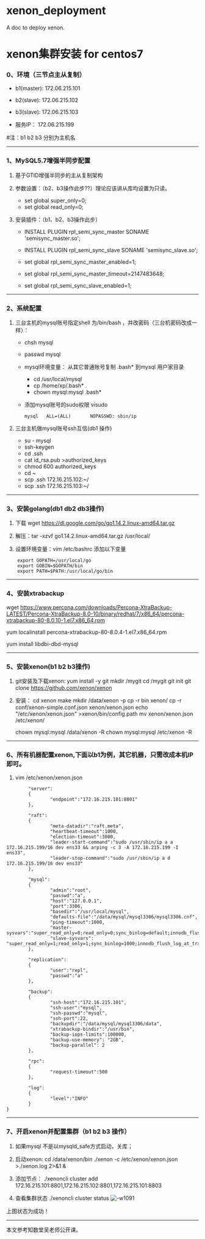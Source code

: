 # xenon_deployment
A doc to deploy xenon.

# xenon集群安装 for centos7
### 0、环境（三节点主从复制） 
* b1(master): 172.06.215.101

* b2(slave): 172.06.215.102

* b3(slave): 172.06.215.103

* 服务IP： 172.06.215.199


\#注：b1 b2 b3 分别为主机名

---
### 1、MySQL5.7增强半同步配置
1. 基于GTID增强半同步的主从复制架构

2. 参数设置：（b2、b3操作此步??）理论应该讲从库均设置为只读。
    * set global super_only=0;
    * set global read_only=0;
    
3. 安装插件：（b1、b2、b3操作此步）
    * INSTALL PLUGIN rpl_semi_sync_master SONAME 'semisync_master.so';
    * INSTALL PLUGIN rpl_semi_sync_slave SONAME 'semisync_slave.so';

    * set global rpl_semi_sync_master_enabled=1;
    * set global rpl_semi_sync_master_timeout=2147483648;
    * set global rpl_semi_sync_slave_enabled=1;

---
### 2、系统配置
1. 三台主机的mysql账号指定shell 为/bin/bash ，并改密码（三台机密码改成一样）：
    * chsh mysql
           

    * passwd mysql
    * mysql环境变量： 从其它普通账号复制 .bash* 到mysql 用户家目录
        * cd /usr/local/mysql
        * cp /home/xp/.bash* .
        * chown mysql:mysql .bash*

     * 添加mysql账号的sudo权限
         visudo 
        ```
        mysql   ALL=(ALL)       NOPASSWD: sbin/ip  
        ```

    
1. 三台主机做mysql账号ssh互信(db1 操作)
     * su - mysql
     * ssh-keygen
     * cd .ssh
     * cat id_rsa.pub >authorized_keys
     * chmod 600  authorized_keys
     * cd  ~
     * scp .ssh 172.16.215.102:~/
     * scp .ssh 172.16.215.103:~/
     

---
### 3、安装golang(db1 db2 db3操作)
1. 下载 wget https://dl.google.com/go/go1.14.2.linux-amd64.tar.gz

2. 解压：tar -xzvf go1.14.2.linux-amd64.tar.gz /usr/local/

3. 设置环境变量：vim /etc/bashrc 添加以下变量   
```
    export GOPATH=/usr/local/go
    export GOBIN=$GOPATH/bin
    export PATH=$PATH:/usr/local/go/bin
```

---
### 4、安装xtrabackup
wget https://www.percona.com/downloads/Percona-XtraBackup-LATEST/Percona-XtraBackup-8.0-10/binary/redhat/7/x86_64/percona-xtrabackup-80-8.0.10-1.el7.x86_64.rpm
 
 yum localinstall percona-xtrabackup-80-8.0.4-1.el7.x86_64.rpm 
 
 yum install libdbi-dbd-mysql
 
---
### 5、安装xenon(b1 b2 b3操作)
1. git安装及下载xenon:
    yum install -y git
    mkdir /mygit
    cd /mygit
    git init
    git clone https://github.com/xenon/xenon
    
2. 安装：
    cd xenon
    make
    mkdir /data/xenon -p 
    cp -r bin xenon/
    cp -r conf/xenon-simple.conf.json xenon/xenon.json 
    echo "/etc/xenon/xenon.json" >xenon/bin/config.path 
    mv xenon/xenon.json /etc/xenon/
    
    chown mysql:mysql /data/xenon -R
    chown mysql:mysql /etc/xenon -R
    

---
### 6、所有机器配置xenon,下面以b1为例，其它机器，只需改成本机IP即可。
1. vim /etc/xenon/xenon.json 

```{
        "server":
        {
                "endpoint":"172.16.215.101:8801"
        },

        "raft":
        {
                "meta-datadir":"raft.meta",
                "heartbeat-timeout":1000,
                "election-timeout":3000,
                "leader-start-command":"sudo /usr/sbin/ip a a 172.16.215.199/16 dev ens33 && arping -c 3 -A 172.16.215.199 -I ens33",
                "leader-stop-command":"sudo /usr/sbin/ip a d 172.16.215.199/16 dev ens33"
        },

        "mysql":
        {
                "admin":"root",
                "passwd":"a",
                "host":"127.0.0.1",
                "port":3306,
                "basedir":"/usr/local/mysql",
                "defaults-file":"/data/mysql/mysql3306/mysql3306.cnf",
                "ping-timeout":1000,
                "master-sysvars":"super_read_only=0;read_only=0;sync_binlog=default;innodb_flush_log_at_trx_commit=default",
                "slave-sysvars": "super_read_only=1;read_only=1;sync_binlog=1000;innodb_flush_log_at_trx_commit=2"
        },

        "replication":
        {
                "user":"repl",
                "passwd":"a"
        },

        "backup":
        {
                "ssh-host":"172.16.215.101",
                "ssh-user":"mysql",
                "ssh-passwd":"mysql",
                "ssh-port":22,
                "backupdir":"/data/mysql/mysql3306/data",
                "xtrabackup-bindir":"/usr/bin",
                "backup-iops-limits":100000,
                "backup-use-memory": "2GB",
                "backup-parallel": 2
        },

        "rpc":
        {
                "request-timeout":500
        },

        "log":
        {
                "level":"INFO"
        }
}
```

---
### 7、开启xenon并配置集群（b1 b2 b3 操作）
1. 如果mysql 不是以mysqld_safe方式启动，关库；
 
2. 启动xenon:
    cd /data/xenon/bin
   ./xenon -c /etc/xenon/xenon.json  >./xenon.log 2>&1 &

3. 添加节点：
    ./xenoncli cluster add 172.16.215.101:8801,172.16.215.102:8801,172.16.215.101:8803
    
4. 查看集群状态
    ./xenoncli cluster status
    ![-w1091](media/15869673332974/15871651127172.jpg)

上图状态为成功！

---


本文参考知数堂吴老师公开课。     


